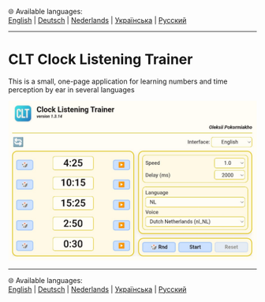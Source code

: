 🌐 Available languages:  
[English](README/README.en.md)  |  [Deutsch](README/README.de.md)  |  [Nederlands](README/README.nl.md)  |  [Українська](README/README.uk.md)  |  [Русский](README/README.ru.md)

---

# CLT Clock Listening Trainer
This is a small, one-page application for learning numbers and time perception by ear in several languages

 
![Appearance of the application](README/screenshots/app.png)

---

🌐 Available languages:  
[English](README/README.en.md)  |  [Deutsch](README/README.de.md)  |  [Nederlands](README/README.nl.md)  |  [Українська](README/README.uk.md)  |  [Русский](README/README.ru.md)
